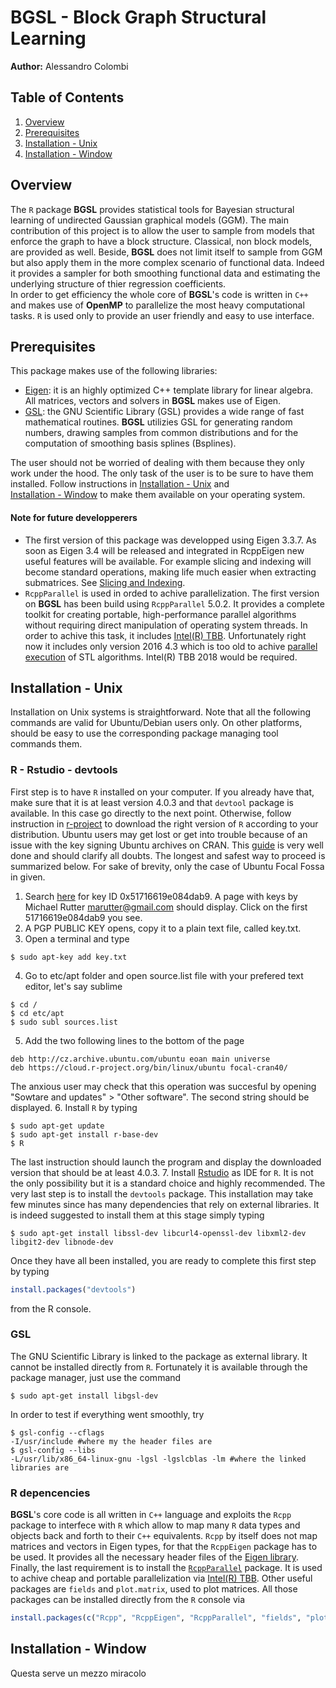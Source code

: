 # BGSL - Block Graph Structural Learning
**Author:** Alessandro Colombi

## Table of Contents
1. [Overview](#Overview)
2. [Prerequisites](#Prerequisites)
3. [Installation - Unix](#Installation---Unix)
4. [Installation - Window](#Installation---Window)

## Overview

The `R` package **BGSL** provides statistical tools for Bayesian structural learning of undirected Gaussian graphical
models (GGM).
The main contribution of this project is to allow the user to sample from models that enforce the graph to have a block
structure. Classical, non block models, are provided as well. Beside, **BGSL** does not limit itself to sample from GGM
but also apply them in the more complex scenario of functional data. Indeed it provides a sampler for both smoothing
functional data and estimating the underlying structure of thier regression coefficients.<br/>
In order to get efficiency the whole core of **BGSL**'s code is written in `C++` and makes use of **OpenMP** to
parallelize the most heavy computational tasks. `R` is used only to provide an user friendly and easy to use interface. 

## Prerequisites

This package makes use of the following libraries:
* [Eigen](http://eigen.tuxfamily.org/index.php?title=Main_Page): it is an highly optimized C++ template library for
linear algebra. All matrices, vectors and solvers in **BGSL** makes use of Eigen. 
* [GSL](https://www.gnu.org/software/gsl/): the GNU Scientific Library (GSL) provides a wide range of fast mathematical 
routines. **BGSL** utilizies GSL for generating random numbers, drawing samples from common distributions and for
the computation of smoothing basis splines (Bsplines).

The user should not be worried of dealing with them because they only work under the hood. The only task of the user is
to be sure to have them installed. Follow instructions in [Installation - Unix](#Installation---Unix) and   
[Installation - Window](#Installation---Window) to make them available on your operating system.
#### Note for future developperers
* The first version of this package was developped using Eigen 3.3.7. As soon as Eigen 3.4 will be released and
integrated in RcppEigen new useful features will be available. For example slicing and indexing will become standard
operations, making life much easier when extracting submatrices. 
See [Slicing and Indexing](https://eigen.tuxfamily.org/dox-devel/group__TutorialSlicingIndexing.html). 
* `RcppParallel` is used in orded to achive parallelization. The first version on **BGSL** has been build using
`RcppParallel` 5.0.2. It provides a complete toolkit for creating portable, high-performance parallel algorithms without requiring direct manipulation of operating system threads. In order to achive this task, it includes 
[Intel(R) TBB](https://software.intel.com/content/www/us/en/develop/tools/oneapi/components/onetbb.html). Unfortunately
right now it includes only version 2016 4.3 which is too old to achive 
[parallel execution](https://en.cppreference.com/w/cpp/algorithm/execution_policy_tag_t) of STL algorithms. 
Intel(R) TBB 2018 would be required.

## Installation - Unix
Installation on Unix systems is straightforward. Note that all the following commands are valid for Ubuntu/Debian users only. 
On other platforms, should be easy to use the corresponding package managing tool commands them. 
### R - Rstudio - devtools
First step is to have `R` installed on your computer. If you already have that, make sure that it is at least version 4.0.3 and that `devtool` package is available. In this case go directly to 
the next point.
Otherwise, follow instruction in [r-project](https://cloud.r-project.org/) to download the right version of `R` according to your distribution. Ubuntu users may get lost or get into trouble because of an issue with the key signing Ubuntu archives on CRAN.
This [guide](https://cran.r-project.org/bin/linux/ubuntu/) is very well done and should clarify all doubts. 
The longest and safest way to proceed is summarized below. For sake of brevity, only the case of Ubuntu Focal Fossa in given.
1. Search [here](http://keyserver.ubuntu.com:11371/) for key ID 0x51716619e084dab9. A page with keys by Michael Rutter marutter@gmail.com should display. Click on the first 51716619e084dab9 you see.
2. A PGP PUBLIC KEY opens, copy it to a plain text file, called key.txt.
3. Open a terminal and type 
```shell
$ sudo apt-key add key.txt
```
4. Go to etc/apt folder and open source.list file with your prefered text editor, let's say sublime
```shell
$ cd /
$ cd etc/apt
$ sudo subl sources.list
```
5. Add the two following lines to the bottom of the page
```PlainText
deb http://cz.archive.ubuntu.com/ubuntu eoan main universe
deb https://cloud.r-project.org/bin/linux/ubuntu focal-cran40/
```
The anxious user may check that this operation was succesful by opening "Sowtare and updates" > "Other software". The second string should be displayed.
6. Install `R` by typing
```shell
$ sudo apt-get update
$ sudo apt-get install r-base-dev
$ R
```
The last instruction should launch the program and display the downloaded version that should be at least 4.0.3.
7. Install [Rstudio](https://rstudio.com/products/rstudio/download/#download) as IDE for `R`. It is not the only possibility but it is a standard choice and highly recommended. 
The very last step is to install the `devtools` package. This installation may take few minutes since has many dependencies that rely on external libraries. It is indeed suggested to install them at this stage simply typing 
```shell
$ sudo apt-get install libssl-dev libcurl4-openssl-dev libxml2-dev libgit2-dev libnode-dev
```
Once they have all been installed, you are ready to complete this first step by typing
```R
install.packages("devtools")
```
from the R console.

### GSL

The GNU Scientific Library is linked to the package as external library. It cannot be installed directly from `R`. Fortunately it is available through the package manager, just use the command
```shell
$ sudo apt-get install libgsl-dev
```
In order to test if everything went smoothly, try 
```shell
$ gsl-config --cflags
-I/usr/include #where my the header files are
$ gsl-config --libs
-L/usr/lib/x86_64-linux-gnu -lgsl -lgslcblas -lm #where the linked libraries are
```

### R depencencies

**BGSL**'s core code is all written in `C++` language and exploits the `Rcpp` package to interfece with `R` which allow to map many `R` data types and objects back and forth to their `C++` equivalents.
`Rcpp` by itself does not map matrices and vectors in Eigen types, for that the `RcppEigen` package has to be used. It provides all the necessary header files of the 
[Eigen library](http://eigen.tuxfamily.org/index.php?title=Main_Page). Finally, the last requirement is to install the [`RcppParallel`](http://rcppcore.github.io/RcppParallel/) package. It is used to
achive cheap and portable parallelization via [Intel(R) TBB](https://software.intel.com/content/www/us/en/develop/tools/oneapi/components/onetbb.html). 
Other useful packages are `fields` and `plot.matrix`, used to plot matrices.
All those packages can be installed directly from the `R` console via
```R
install.packages(c("Rcpp", "RcppEigen", "RcppParallel", "fields", "plot.matrix"))
```

## Installation - Window

Questa serve un mezzo miracolo
